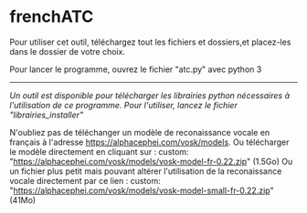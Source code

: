 # frenchATC

Pour utiliser cet outil, téléchargez tout les fichiers et dossiers,et placez-les dans le dossier de votre choix.

Pour lancer le programme, ouvrez le fichier "atc.py" avec python 3

----------
*Un outil est disponible pour télécharger les librairies python nécessaires à l'utilisation de ce programme. Pour l'utiliser, lancez le fichier "librairies_installer"*

N'oubliez pas de téléchanger un modèle de reconaissance vocale en français à l'adresse https://alphacephei.com/vosk/models.
Ou télécharger le modèle directement en cliquant sur : custom: "https://alphacephei.com/vosk/models/vosk-model-fr-0.22.zip" (1.5Go)
Ou un fichier plus petit mais pouvant altérer l'utilisation de la reconaissance vocale directement par ce lien : custom: "https://alphacephei.com/vosk/models/vosk-model-small-fr-0.22.zip" (41Mo)
